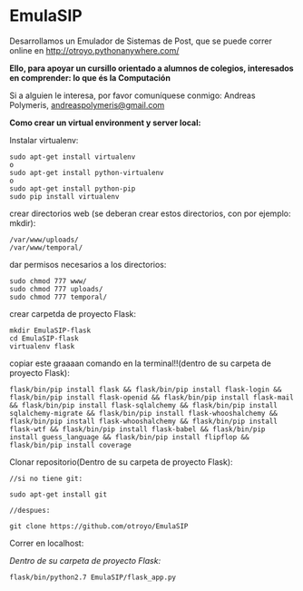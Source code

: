 # EmulaSIP
Desarrollamos un Emulador de Sistemas de Post, que se puede correr online en
http://otroyo.pythonanywhere.com/

**Ello, para apoyar un cursillo orientado a alumnos de colegios, interesados en
comprender: lo que és la Computación**


Si a alguien le interesa, por favor comuníquese conmigo:
Andreas Polymeris, andreaspolymeris@gmail.com


**Como crear un virtual environment y server local:**

Instalar virtualenv:
```
sudo apt-get install virtualenv
o
sudo apt-get install python-virtualenv
o
sudo apt-get install python-pip
sudo pip install virtualenv
```

crear directorios web (se deberan crear estos directorios, con por ejemplo: mkdir):
```
/var/www/uploads/
/var/www/temporal/
```
dar permisos necesarios a los directorios:
```
sudo chmod 777 www/
sudo chmod 777 uploads/
sudo chmod 777 temporal/

```
crear carpetda de proyecto Flask:

```
mkdir EmulaSIP-flask
cd EmulaSIP-flask
virtualenv flask
```
copiar este graaaan comando en la terminal!!(dentro de su carpeta de proyecto Flask):
```
flask/bin/pip install flask && flask/bin/pip install flask-login && flask/bin/pip install flask-openid && flask/bin/pip install flask-mail && flask/bin/pip install flask-sqlalchemy && flask/bin/pip install sqlalchemy-migrate && flask/bin/pip install flask-whooshalchemy && flask/bin/pip install flask-whooshalchemy && flask/bin/pip install flask-wtf && flask/bin/pip install flask-babel && flask/bin/pip install guess_language && flask/bin/pip install flipflop && flask/bin/pip install coverage
```
Clonar repositorio(Dentro de su carpeta de proyecto Flask):
```
//si no tiene git:

sudo apt-get install git

//despues:

git clone https://github.com/otroyo/EmulaSIP
```
Correr en localhost:

_Dentro de su carpeta de proyecto Flask:_

```
flask/bin/python2.7 EmulaSIP/flask_app.py
```
